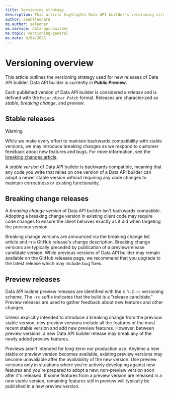 ```yaml
---
title: Versioning strategy
description: This article highlights Data API builder's versioning strategy. 
author: seantleonard 
ms.author: seleonar 
ms.service: data-api-builder 
ms.topic: versioning-general
ms.date: 9/04/2023 
---
```


# Versioning overview

This article outlines the versioning strategy used for new releases of Data API builder. Data API builder is currently in **Public Preview**.

Each published version of Data API builder is considered a *release* and is defined with the `Major.Minor.Patch` format. Releases are characterized as *stable*, *breaking change*, and *preview*.

## Stable releases

>[!WARNING]
> While we make every effort to maintain backwards compatibility with stable versions, we may introduce breaking changes as we respond to customer feedback about new features and bugs. For more information, see the [breaking changes article](./breaking-changes.md).

A *stable version* of Data API builder is backwards compatible, meaning that any code you write that relies on one version of a Data API builder can adopt a newer stable version without requiring any code changes to maintain correctness or existing functionality.

## Breaking change releases

A *breaking change version* of Data API builder isn't backwards compatible. Adopting a breaking change version in existing client code may require code changes to ensure the client behaves exactly as it did when targeting the previous version.

Breaking change versions are announced via the breaking change list article and in a GitHub release's change description. Breaking change versions are typically preceded by publication of a preview/release candidate version. While previous versions of Data API builder may remain available on the GitHub releases page, we recommend that you upgrade to the latest release which may include bug fixes.

## Preview releases

Data API builder preview releases are identified with the `X.Y.Z-rc` versioning scheme. The `-rc` suffix indicates that the build is a "release candidate." Preview releases are used to gather feedback about new features and other changes.

Unless explicitly intended to introduce a breaking change from the previous stable version, new preview versions include all the features of the most recent stable version and add new preview features. However, between preview versions, a new Data API builder release may break any of the newly added preview features.

Previews aren't intended for long-term nor production use. Anytime a new stable or preview version becomes available, existing preview versions may become unavailable after the availability of the new version. Use preview versions only in situations where you're actively developing against new features and you're prepared to adopt a new, non-preview version soon after it's released. If some features from a preview version are released in a new stable version, remaining features still in preview will typically be published in a new preview version.
